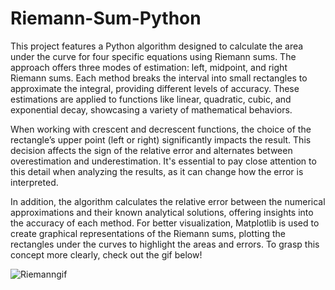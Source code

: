 # Riemann-Sum-Python
This project features a Python algorithm designed to calculate the area under the curve for four specific equations using Riemann sums. The approach offers three modes of estimation: left, midpoint, and right Riemann sums. Each method breaks the interval into small rectangles to approximate the integral, providing different levels of accuracy. These estimations are applied to functions like linear, quadratic, cubic, and exponential decay, showcasing a variety of mathematical behaviors.

When working with crescent and decrescent functions, the choice of the rectangle’s upper point (left or right) significantly impacts the result. This decision affects the sign of the relative error and alternates between overestimation and underestimation. It's essential to pay close attention to this detail when analyzing the results, as it can change how the error is interpreted.

In addition, the algorithm calculates the relative error between the numerical approximations and their known analytical solutions, offering insights into the accuracy of each method. For better visualization, Matplotlib is used to create graphical representations of the Riemann sums, plotting the rectangles under the curves to highlight the areas and errors. To grasp this concept more clearly, check out the gif below!

![Riemanngif](https://github.com/user-attachments/assets/93cffbf7-f014-4310-944d-0175612132ba)
